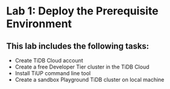 # Lab 1: Deploy the Prerequisite Environment

## This lab includes the following tasks:
+ Create TiDB Cloud account
+ Create a free Developer Tier cluster in the TiDB Cloud
+ Install TiUP command line tool
+ Create a sandbox Playground TiDB cluster on local machine 